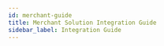 ```yaml
---
id: merchant-guide
title: Merchant Solution Integration Guide
sidebar_label: Integration Guide
---
```

